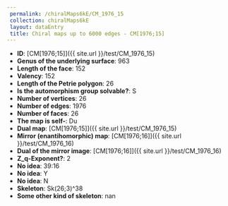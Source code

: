 ```yaml
--- 
 permalink: /chiralMaps6kE/CM_1976_15 
 collection: chiralMaps6kE
 layout: dataEntry
 title: Chiral maps up to 6000 edges - CM[1976;15]
---
```


- **ID**: [CM[1976;15]]({{ site.url }}/test/CM_1976_15)
- **Genus of the underlying surface**: 963
- **Length of the face**: 152
- **Valency**: 152
- **Length of the Petrie polygon**: 26
- **Is the automorphism group solvable?**: S
- **Number of vertices**: 26
- **Number of edges**: 1976
- **Number of faces**: 26
- **The map is self-**: Du
- **Dual map**: [CM[1976;15]]({{ site.url }}/test/CM_1976_15)
- **Mirror (enantihomorphic) map**: [CM[1976;16]]({{ site.url }}/test/CM_1976_16)
- **Dual of the mirror image**: [CM[1976;16]]({{ site.url }}/test/CM_1976_16)
- **Z_q-Exponent?**: 2
- **No idea**:  39:16
- **No idea**: Y
- **No idea**: N
- **Skeleton**: Sk(26;3)^38
- **Some other kind of skeleton**: nan
